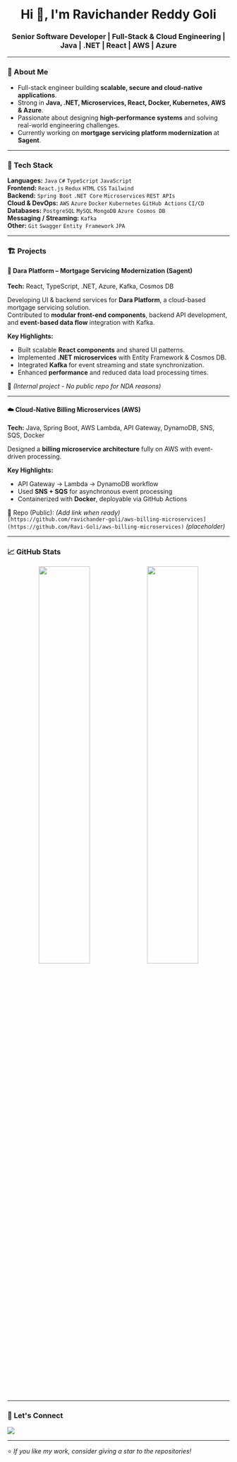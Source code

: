 <h1 align="center">Hi 👋, I'm Ravichander Reddy Goli</h1>
<h3 align="center">Senior Software Developer | Full-Stack & Cloud Engineering | Java | .NET | React | AWS | Azure</h3>

---

### 🚀 About Me

- Full-stack engineer building **scalable, secure and cloud-native applications**.
- Strong in **Java, .NET, Microservices, React, Docker, Kubernetes, AWS & Azure**.
- Passionate about designing **high-performance systems** and solving real-world engineering challenges.
- Currently working on **mortgage servicing platform modernization** at **Sagent**.

---

### 🧰 Tech Stack

**Languages:** `Java` `C#` `TypeScript` `JavaScript`  
**Frontend:** `React.js` `Redux` `HTML` `CSS` `Tailwind`  
**Backend:** `Spring Boot` `.NET Core` `Microservices` `REST APIs`  
**Cloud & DevOps:** `AWS` `Azure` `Docker` `Kubernetes` `GitHub Actions` `CI/CD`  
**Databases:** `PostgreSQL` `MySQL` `MongoDB` `Azure Cosmos DB`  
**Messaging / Streaming:** `Kafka`  
**Other:** `Git` `Swagger` `Entity Framework` `JPA`

---

### 🏗️ Projects

#### 🏦 Dara Platform – Mortgage Servicing Modernization (Sagent)
**Tech:** React, TypeScript, .NET, Azure, Kafka, Cosmos DB

Developing UI & backend services for **Dara Platform**, a cloud-based mortgage servicing solution.  
Contributed to **modular front-end components**, backend API development, and **event-based data flow** integration with Kafka.

**Key Highlights:**
- Built scalable **React components** and shared UI patterns.
- Implemented **.NET microservices** with Entity Framework & Cosmos DB.
- Integrated **Kafka** for event streaming and state synchronization.
- Enhanced **performance** and reduced data load processing times.

🔗 *(Internal project - No public repo for NDA reasons)*

---

#### ☁️ Cloud-Native Billing Microservices (AWS)
**Tech:** Java, Spring Boot, AWS Lambda, API Gateway, DynamoDB, SNS, SQS, Docker

Designed a **billing microservice architecture** fully on AWS with event-driven processing.

**Key Highlights:**
- API Gateway → Lambda → DynamoDB workflow
- Used **SNS + SQS** for asynchronous event processing
- Containerized with **Docker**, deployable via GitHub Actions

🔗 Repo (Public): *(Add link when ready)*  
`[https://github.com/ravichander-goli/aws-billing-microservices](https://github.com/Ravi-Goli/aws-billing-microservices)` *(placeholder)*

---

### 📈 GitHub Stats

<p align="center">
  <img width="48%" src="https://github-readme-stats.vercel.app/api?username=ravichander-goli&show_icons=true&theme=tokyonight" />
  <img width="48%" src="https://github-readme-streak-stats.herokuapp.com/?user=ravichander-goli&theme=tokyonight" />
</p>

---

### 🤝 Let's Connect
<a href="https://www.linkedin.com/in/ravichander-reddy-goli/">
  <img src="https://img.shields.io/badge/LinkedIn-Connect-blue?style=for-the-badge&logo=linkedin" />
</a>

---

⭐️ *If you like my work, consider giving a star to the repositories!*
